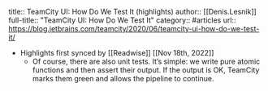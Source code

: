 title:: TeamCity UI: How Do We Test It (highlights)
author:: [[Denis.Lesnik]]
full-title:: "TeamCity UI: How Do We Test It"
category:: #articles
url:: https://blog.jetbrains.com/teamcity/2020/06/teamcity-ui-how-do-we-test-it/

- Highlights first synced by [[Readwise]] [[Nov 18th, 2022]]
	- Of course, there are also unit tests. It’s simple: we write pure atomic functions and then assert their output. If the output is OK, TeamCity marks them green and allows the pipeline to continue.